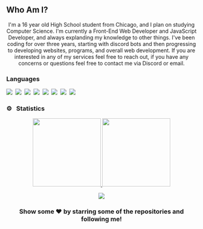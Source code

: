 ## Who Am I?
<p align="center">
I'm a 16 year old High School student from Chicago, and I plan on studying Computer Science. I'm currently a Front-End Web Developer and JavaScript Developer, and always explanding my knowledge to other things. I've been coding for over three years, starting with discord bots and then progressing to developing websites, programs, and overall web development. If you are interested in any of my services feel free to reach out, if you have any concerns or questions feel free to contact me via Discord or email.
</p>

### Languages

![](https://img.shields.io/badge/HTML5-000000?style=for-the-badge&logo=html5&logoColor=orange)&nbsp;
![](https://img.shields.io/badge/CSS3-000000?style=for-the-badge&logo=css3&logoColor=blue)&nbsp;
![](https://img.shields.io/badge/SASS-000000?style=for-the-badge&logo=sass&logoColor=pink)&nbsp;
![](https://img.shields.io/badge/JavaScript-000000?style=for-the-badge&logo=javascript&logoColor=yellow)&nbsp;
![](https://img.shields.io/badge/jQuery-000000?style=for-the-badge&logo=jquery&logoColor=yellow)&nbsp;
![](https://img.shields.io/badge/Node.js-000000?style=for-the-badge&logo=node.js&logoColor=green)&nbsp;
![](https://img.shields.io/badge/Express-000000?style=for-the-badge&logo=express&logoColor=green)&nbsp;
![](https://img.shields.io/badge/SQL-000000?style=for-the-badge&logo=mysql&logoColor=yellow)&nbsp;

### ⚙️ &nbsp; Statistics

<p align="center">
<a href="https://github.com/neoptunium">
  <img height="180em" src="https://github-readme-stats-eight-theta.vercel.app/api?username=Neoptunium&show_icons=true&theme=react&include_all_commits=true&count_private=true"/>
  <img height="180em" src="https://github-readme-stats-eight-theta.vercel.app/api/top-langs/?username=neoptunium&layout=compact&langs_count=8&theme=react"/>
</a>
</p>
<p align="center">
<img src="https://github-readme-stats.vercel.app/api/wakatime?username=Neoptunium&show_icons=true&title_color=61d9fa&theme=react&text_color=fff&icon_color=9656eb&layout=compact&count_private=true&line_height=20&cache=false&custom_title=Neoptunium%27s%20Wakatime%20Stats" />
</p>

<h3 align=center>Show some ❤️ by starring some of the repositories and following me!</h3>
